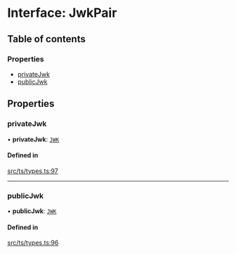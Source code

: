 # Interface: JwkPair

## Table of contents

### Properties

- [privateJwk](JwkPair.md#privatejwk)
- [publicJwk](JwkPair.md#publicjwk)

## Properties

### privateJwk

• **privateJwk**: [`JWK`](JWK.md)

#### Defined in

[src/ts/types.ts:97](https://gitlab.com/i3-market/code/wp3/t3.2/conflict-resolution/non-repudiation-protocol/-/blob/f58faf3/src/ts/types.ts#L97)

___

### publicJwk

• **publicJwk**: [`JWK`](JWK.md)

#### Defined in

[src/ts/types.ts:96](https://gitlab.com/i3-market/code/wp3/t3.2/conflict-resolution/non-repudiation-protocol/-/blob/f58faf3/src/ts/types.ts#L96)
